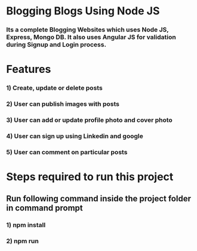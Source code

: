 # Blogging Blogs Using Node JS

### Its a complete Blogging Websites which uses Node JS, Express, Mongo DB. It also uses Angular JS for validation during Signup and Login process.

# Features

### 1) Create, update or delete posts
### 2) User can publish images with posts
### 3) User can add or update profile photo and cover photo
### 4) User can sign up using Linkedin and google
### 5) User can comment on particular posts

# Steps required to run this project

## Run following command inside the project folder in command prompt
### 1) npm install
### 2) npm run
